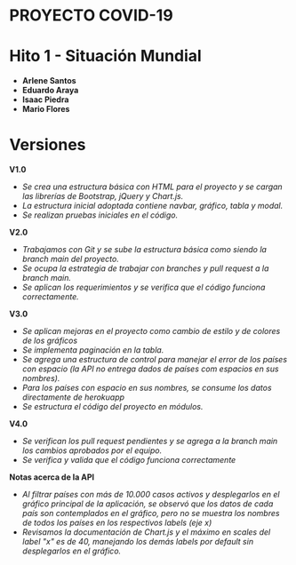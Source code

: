 # PROYECTO COVID-19

# Hito 1 - Situación Mundial

* **Arlene Santos**
* **Eduardo Araya**
* **Isaac Piedra** 
* **Mario Flores**

# Versiones

**V1.0**
* *Se crea una estructura básica con HTML para el proyecto y se cargan las librerías de Bootstrap, jQuery y Chart.js.*
* *La estructura inicial adoptada contiene navbar, gráfico, tabla y modal.* 
* *Se realizan pruebas iniciales en el código.*

**V2.0**
* *Trabajamos con Git y se sube la estructura básica como siendo la branch main del proyecto.*
* *Se ocupa la estrategia de trabajar con branches y pull request a la branch main.*
* *Se aplican los requerimientos y se verifica que el código funciona correctamente.*

**V3.0**
* *Se aplican mejoras en el proyecto como cambio de estilo y de colores de los gráficos*
* *Se implementa paginación en la tabla.*
* *Se agrega una estructura de control para manejar el error de los países con espacio (la API no entrega dados de países com espacios en sus nombres).*
* *Para los países con espacio en sus nombres, se consume los datos directamente de herokuapp*
* *Se estructura el código del proyecto en módulos.*

**V4.0**
* *Se verifican los pull request pendientes y se agrega a la branch main los cambios aprobados por el equipo.*
* *Se verifica y valida que el código funciona correctamente*

**Notas acerca de la API**
* *Al filtrar países con más de 10.000 casos activos y desplegarlos en el gráfico principal de la aplicación, se observó que los datos de cada país son contemplados en el gráfico, pero no se muestra los nombres de todos los países en los respectivos labels (eje x)*
* *Revisamos la documentación de Chart.js y el máximo en scales del label "x" es de 40, manejando los demás labels por default sin desplegarlos en el gráfico.*




